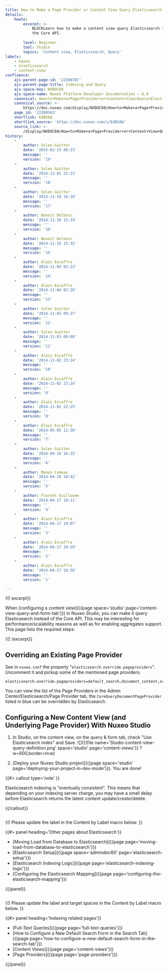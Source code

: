 ```yaml
---
title: How to Make a Page Provider or Content View Query Elasticsearch Index
details:
    howto:
        excerpt: >-
            BLOCKLearn how to make a content view query Elasticsearch instead of
            the Core API.
              
        level: Beginner
        tool: Studio
        topics: 'Content view, Elasticsearch, Query'
labels:
    - howto
    - elasticsearch
    - content-view
confluence:
    ajs-parent-page-id: '22380787'
    ajs-parent-page-title: Indexing and Query
    ajs-space-key: NXDOC60
    ajs-space-name: Nuxeo Platform Developer Documentation — 6.0
    canonical: How+to+Make+a+Page+Provider+or+Content+View+Query+Elasticsearch+Index
    canonical_source: >-
        https://doc.nuxeo.com/display/NXDOC60/How+to+Make+a+Page+Provider+or+Content+View+Query+Elasticsearch+Index
    page_id: '22380563'
    shortlink: E4BVAQ
    shortlink_source: 'https://doc.nuxeo.com/x/E4BVAQ'
    source_link: >-
        /display/NXDOC60/How+to+Make+a+Page+Provider+or+Content+View+Query+Elasticsearch+Index
history:
    - 
        author: Solen Guitter
        date: '2015-02-23 09:23'
        message: ''
        version: '19'
    - 
        author: Solen Guitter
        date: '2014-12-01 22:23'
        message: ''
        version: '18'
    - 
        author: Solen Guitter
        date: '2014-11-19 16:39'
        message: ''
        version: '17'
    - 
        author: Benoit Delbosc
        date: '2014-11-10 15:33'
        message: ''
        version: '16'
    - 
        author: Benoit Delbosc
        date: '2014-11-10 15:32'
        message: ''
        version: '15'
    - 
        author: Alain Escaffre
        date: '2014-11-04 02:23'
        message: ''
        version: '14'
    - 
        author: Alain Escaffre
        date: '2014-11-04 02:20'
        message: ''
        version: '13'
    - 
        author: Solen Guitter
        date: '2014-11-03 09:27'
        message: ''
        version: '12'
    - 
        author: Solen Guitter
        date: '2014-11-03 09:08'
        message: ''
        version: '11'
    - 
        author: Alain Escaffre
        date: '2014-11-02 23:24'
        message: ''
        version: '10'
    - 
        author: Alain Escaffre
        date: '2014-11-02 23:24'
        message: ''
        version: '9'
    - 
        author: Alain Escaffre
        date: '2014-11-02 22:25'
        message: ''
        version: '8'
    - 
        author: Alain Escaffre
        date: '2014-05-05 11:30'
        message: ''
        version: '7'
    - 
        author: Solen Guitter
        date: '2014-04-18 16:25'
        message: ''
        version: '6'
    - 
        author: Manon Lumeau
        date: '2014-04-18 10:42'
        message: ''
        version: '5'
    - 
        author: Florent Guillaume
        date: '2014-04-17 19:11'
        message: ''
        version: '4'
    - 
        author: Alain Escaffre
        date: '2014-04-17 19:07'
        message: ''
        version: '3'
    - 
        author: Alain Escaffre
        date: '2014-04-17 18:59'
        message: ''
        version: '2'
    - 
        author: Alain Escaffre
        date: '2014-04-17 18:58'
        message: ''
        version: '1'

---
```

{{! excerpt}}

When&nbsp;[configuring a content view]({{page space='studio' page='content-view-query-and-form-tab'}})&nbsp;in Nuxeo Studio, you can make it query Elasticsearch instead of the Core API. This may be interesting for performance/scalability reasons as well as for enabling aggregates support. This page lists the required steps:

{{! /excerpt}}

## Overriding an Existing Page Provider

See in `nuxeo.conf` the property "`elasticsearch.override.pageproviders`". Uncomment it and pickup some of the mentioned page providers.

```
elasticsearch.override.pageproviders=default_search,document_content,section_content,document_content,tree_children,default_document_suggestion,simple_search,advanced_search,nxql_search,DEFAULT_DOCUMENT_SUGGESTION
```

You can view the list of the Page Providers in the Admin Center/Elasticsearch/Page Provider tab, the `CoreQueryDocumentPageProvider` listed in blue can be overridden by Elasticsearch.

## Configuring a New Content View (and Underlying Page Provider) With Nuxeo Studio

1.  In Studio, on the content view, on the query & form tab, check "Use Elasticsearch index" and Save.
    ![]({{file name='Studio-content-view-query-definition.png' space='studio' page='content-views'}} ?w=600,border=true)

2.  [Deploy your Nuxeo Studio project]({{page space='studio' page='deploying-your-project-in-dev-mode'}}).
    You are done!

{{#> callout type='note' }}

Elasticsearch indexing is "eventually consistent". This means that depending on your indexing server charge, you may have a small delay before Elasticsearch returns the latest content update/create/delete.

{{/callout}}<div class="row" data-equalizer data-equalize-on="medium"><div class="column medium-6">

{{! Please update the label in the Content by Label macro below. }}

{{#> panel heading='Other pages about Elasticsearch'}}

*   [Moving Load from Database to Elasticsearch]({{page page='moving-load-from-database-to-elasticsearch'}})
*   [Elasticsearch Setup]({{page space='admindoc60' page='elasticsearch-setup'}})
*   [Elasticsearch Indexing Logic]({{page page='elasticsearch-indexing-logic'}})
*   [Configuring the Elasticsearch Mapping]({{page page='configuring-the-elasticsearch-mapping'}})

{{/panel}}</div><div class="column medium-6">

{{! Please update the label and target spaces in the Content by Label macro below. }}

{{#> panel heading='Indexing related pages'}}

*   [Full-Text Queries]({{page page='full-text-queries'}})
*   [How to Configure a New Default Search Form in the Search Tab]({{page page='how-to-configure-a-new-default-search-form-in-the-search-tab'}})
*   [Content Views]({{page page='content-views'}})
*   [Page Providers]({{page page='page-providers'}})

{{/panel}}</div></div>